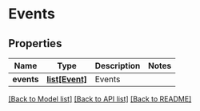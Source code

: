 # Events

## Properties
Name | Type | Description | Notes
------------ | ------------- | ------------- | -------------
**events** | [**list[Event]**](Event.md) | Events | 

[[Back to Model list]](../README.md#documentation-for-models) [[Back to API list]](../README.md#documentation-for-api-endpoints) [[Back to README]](../README.md)


